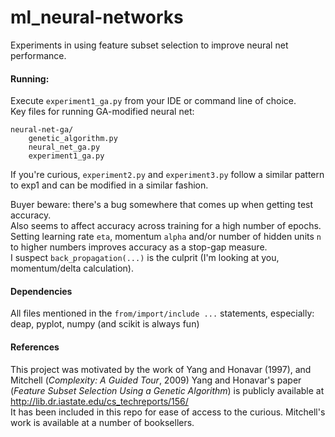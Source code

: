 # ml_neural-networks

Experiments in using feature subset selection to improve neural net performance.  

#### Running:
Execute `experiment1_ga.py` from your IDE or command line of choice.  
Key files for running GA-modified neural net:
```
neural-net-ga/
    genetic_algorithm.py  
    neural_net_ga.py  
    experiment1_ga.py
```  

If you're curious, `experiment2.py` and `experiment3.py` follow a similar pattern to exp1 and can be modified in a similar fashion.  


Buyer beware: there's a bug somewhere that comes up when getting test accuracy.  
Also seems to affect accuracy across training for a high number of epochs.  
Setting learning rate `eta`, momentum `alpha` and/or number of hidden units `n` to higher numbers improves accuracy as a stop-gap measure.  
I suspect `back_propagation(...)` is the culprit (I'm looking at you, momentum/delta calculation).  

#### Dependencies
All files mentioned in the `from/import/include ...` statements, especially:  
deap, pyplot, numpy (and scikit is always fun)

#### References
This project was motivated by the work of Yang and Honavar (1997), and Mitchell (*Complexity: A Guided Tour*, 2009)
Yang and Honavar's paper (*Feature Subset Selection Using a Genetic Algorithm*) is publicly available at http://lib.dr.iastate.edu/cs_techreports/156/  
It has been included in this repo for ease of access to the curious.  Mitchell's work is available at a number of booksellers.
